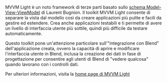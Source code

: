 ﻿MVVM Light è un noto framework di terze parti basato sullo [schema Model-View-ViewModel](https://en.wikipedia.org/wiki/Model%E2%80%93view%E2%80%93viewmodel) di Laurent Bugnion. Il toolkit MVVM Light consente di separare la vista dal modello così da creare applicazioni più pulite e facili da gestire ed estendere. Crea anche applicazioni testabili e ti permette di avere un livello di interfaccia utente più sottile, quindi più difficile da testare automaticamente.

Questo toolkit pone un'attenzione particolare sull'"integrazione con Blend" dell'applicazione creata, ovvero la capacità di aprire e modificare l'interfaccia utente in Blend, inclusa la creazione dei dati in fase di progettazione per consentire agli utenti di Blend di "vedere qualcosa" quando lavorano con i controlli dati.

Per ulteriori informazioni, visita la [home page di MVVM Light](http://www.mvvmlight.net/)
